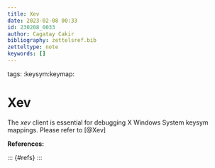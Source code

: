 ```yaml
---
title: Xev
date: 2023-02-08 00:33
id: 230208_0033
author: Cagatay Cakir
bibliography: zettelsref.bib
zetteltype: note
keywords: []
---
```

tags: :keysym:keymap:

# Xev 
The *xev* client is essential for debugging X Windows System keysym mappings. Please refer to [@Xev]
 
**References:**

::: {#refs}
:::
